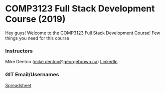 # COMP3123 Full Stack Development Course (2019)

Hey guys! Welcome to the COMP3123 Full Stack Development Course! Few things you need for this course

### Instructors
Mike Denton (mike.denton@georgebrown.ca)  [LinkedIn](https://www.linkedin.com/in/mike-denton-1988597/)

### GIT Email/Usernames
[Spreadsheet](https://docs.google.com/spreadsheets/d/1ROY4cC5PtFphbCP7a_cngkQScMNsQ171C-cqGebL5gc/edit?usp=sharing)
